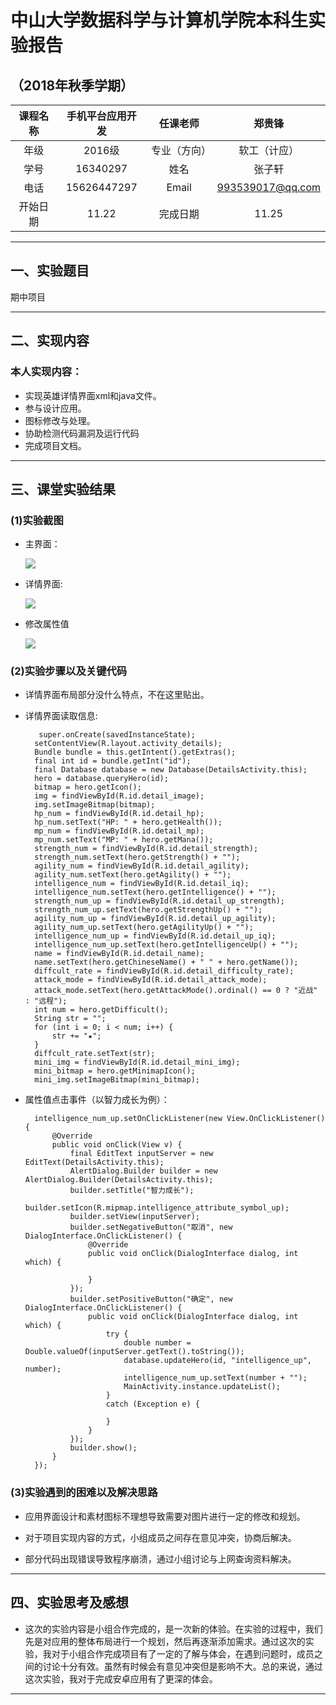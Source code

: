 # 中山大学数据科学与计算机学院本科生实验报告
## （2018年秋季学期）
| 课程名称 | 手机平台应用开发 | 任课老师 | 郑贵锋 |
| :------------: | :-------------: | :------------: | :-------------: |
| 年级 | 2016级 | 专业（方向） | 软工（计应） |
| 学号 | 16340297 | 姓名 | 张子轩 |
| 电话 | 15626447297 | Email | 993539017@qq.com |
| 开始日期 | 11.22 | 完成日期 | 11.25

---

## 一、实验题目

期中项目

---

## 二、实现内容

### 本人实现内容：

- 实现英雄详情界面xml和java文件。
- 参与设计应用。
- 图标修改与处理。
- 协助检测代码漏洞及运行代码
- 完成项目文档。

---

## 三、课堂实验结果
### (1)实验截图
- 主界面：

    ![](2.png)

- 详情界面:

    ![](1.png)

- 修改属性值

    ![](0.png)

### (2)实验步骤以及关键代码
- 详情界面布局部分没什么特点，不在这里贴出。

- 详情界面读取信息:

         super.onCreate(savedInstanceState);
        setContentView(R.layout.activity_details);
        Bundle bundle = this.getIntent().getExtras();
        final int id = bundle.getInt("id");
        final Database database = new Database(DetailsActivity.this);
        hero = database.queryHero(id);
        bitmap = hero.getIcon();
        img = findViewById(R.id.detail_image);
        img.setImageBitmap(bitmap);
        hp_num = findViewById(R.id.detail_hp);
        hp_num.setText("HP: " + hero.getHealth());
        mp_num = findViewById(R.id.detail_mp);
        mp_num.setText("MP: " + hero.getMana());
        strength_num = findViewById(R.id.detail_strength);
        strength_num.setText(hero.getStrength() + "");
        agility_num = findViewById(R.id.detail_agility);
        agility_num.setText(hero.getAgility() + "");
        intelligence_num = findViewById(R.id.detail_iq);
        intelligence_num.setText(hero.getIntelligence() + "");
        strength_num_up = findViewById(R.id.detail_up_strength);
        strength_num_up.setText(hero.getStrengthUp() + "");
        agility_num_up = findViewById(R.id.detail_up_agility);
        agility_num_up.setText(hero.getAgilityUp() + "");
        intelligence_num_up = findViewById(R.id.detail_up_iq);
        intelligence_num_up.setText(hero.getIntelligenceUp() + "");
        name = findViewById(R.id.detail_name);
        name.setText(hero.getChineseName() + " " + hero.getName());
        diffcult_rate = findViewById(R.id.detail_difficulty_rate);
        attack_mode = findViewById(R.id.detail_attack_mode);
        attack_mode.setText(hero.getAttackMode().ordinal() == 0 ? "近战" : "远程");
        int num = hero.getDifficult();
        String str = "";
        for (int i = 0; i < num; i++) {
            str += "★";
        }
        diffcult_rate.setText(str);
        mini_img = findViewById(R.id.detail_mini_img);
        mini_bitmap = hero.getMinimapIcon();
        mini_img.setImageBitmap(mini_bitmap);

- 属性值点击事件（以智力成长为例）： 

        intelligence_num_up.setOnClickListener(new View.OnClickListener() {
            @Override
            public void onClick(View v) {
                final EditText inputServer = new EditText(DetailsActivity.this);
                AlertDialog.Builder builder = new AlertDialog.Builder(DetailsActivity.this);
                builder.setTitle("智力成长");
                builder.setIcon(R.mipmap.intelligence_attribute_symbol_up);
                builder.setView(inputServer);
                builder.setNegativeButton("取消", new DialogInterface.OnClickListener() {
                    @Override
                    public void onClick(DialogInterface dialog, int which) {

                    }
                });
                builder.setPositiveButton("确定", new DialogInterface.OnClickListener() {
                    public void onClick(DialogInterface dialog, int which) {
                        try {
                            double number = Double.valueOf(inputServer.getText().toString());
                            database.updateHero(id, "intelligence_up", number);
                            intelligence_num_up.setText(number + "");
                            MainActivity.instance.updateList();
                        }
                        catch (Exception e) {

                        }
                    }
                });
                builder.show();
            }
        });


### (3)实验遇到的困难以及解决思路


- 应用界面设计和素材图标不理想导致需要对图片进行一定的修改和规划。

- 对于项目实现内容的方式，小组成员之间存在意见冲突，协商后解决。

- 部分代码出现错误导致程序崩溃，通过小组讨论与上网查询资料解决。

---

## 四、实验思考及感想

- 这次的实验内容是小组合作完成的，是一次新的体验。在实验的过程中，我们先是对应用的整体布局进行一个规划，然后再逐渐添加需求。通过这次的实验，我对于小组合作完成项目有了一定的了解与体会，在遇到问题时，成员之间的讨论十分有效。虽然有时候会有意见冲突但是影响不大。总的来说，通过这次实验，我对于完成安卓应用有了更深的体会。

---
